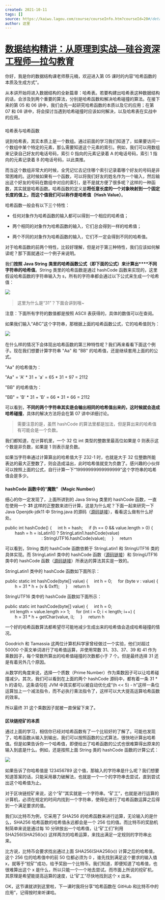 ```yaml
---
created: 2021-10-11
tags: []
source: https://kaiwu.lagou.com/course/courseInfo.htm?courseId=20#/detail/pc?id=524
author: 这里
---
```


# [数据结构精讲：从原理到实战—硅谷资深工程师—拉勾教育](https://kaiwu.lagou.com/course/courseInfo.htm?courseId=20#/detail/pc?id=524)


你好，我是你的数据结构课老师蔡元楠，欢迎进入第 05 课时的内容“哈希函数的本质及生成方式”。  

从本讲开始将进入数据结构的全新篇章：哈希表。若要构建出哈希表这种数据结构的话，会涉及到两个重要的算法，分别是哈希函数和解决哈希碰撞的算法。在接下来的第 05 和 06 讲中，我们会先一起研究哈希函数的本质以及它的应用；在第 07 和 08 讲中，将会探讨当遇到哈希碰撞时应该如何解决，以及哈希表在实战中的应用。

### 

哈希表与哈希函数

说到哈希表，其实本质上是一个数组。通过前面的学习我们知道了，如果要访问一个数组中某个特定的元素，那么需要知道这个元素的索引。例如，我们可以用数组来记录自己好友的电话号码，索引 0 指向的元素记录着 A 的电话号码，索引 1 指向的元素记录着 B 的电话号码，以此类推。

而当这个数组非常大的时候，全凭记忆去记住哪个索引记录着哪个好友的号码是非常困难的。这时候如果有一个函数，可以将我们好友的姓名作为一个输入，然后输出这个好友的号码在数组中对应的索引，是不是就方便了很多呢？这样的一种函数，其实就是哈希函数。哈希函数的定义是**将任意长度的一个对象映射到一个固定长度的值上，而这个值我们可以称作是哈希值（Hash Value）**。

哈希函数一般会有以下三个特性：

-   任何对象作为哈希函数的输入都可以得到一个相应的哈希值；
    
-   两个相同的对象作为哈希函数的输入，它们总会得到一样的哈希值；
    
-   两个不同的对象作为哈希函数的输入，它们不一定会得到不同的哈希值。
    

对于哈希函数的前两个特性，比较好理解，但是对于第三种特性，我们应该如何解读呢？那下面就通过一个例子来说明。

我们**按照** **Java String** **类里的****哈希函数公式****（即下面的公式）****来计算****出****不同字符串的哈希值**。String 类里的哈希函数是通过 hashCode 函数来实现的，这里假设哈希函数的字符串输入为 s，所有的字符串都会通过以下公式来生成一个哈希值：

![](https://s0.lgstatic.com/i/image3/M01/5D/D1/Cgq2xl4JtemAJ6H1AAAepXiC-4o564.png)      

> 这里为什么是“31”？下面会讲到哦~

注意：下面所有字符的数值都是按照 ASCII 表获得的，具体的数值可以在查阅。

如果我们输入“ABC”这个字符串，那根据上面的哈希函数公式，它的哈希值则为：

![](https://s0.lgstatic.com/i/image3/M01/5D/D1/CgpOIF4JtemAaZ5LAAAbQUu-prg387.png)      

在什么样的情况下会体现出哈希函数的第三种特性呢？我们再来看看下面这个例子。现在我们想要计算字符串 "Aa" 和 "BB" 的哈希值，还是继续套用上面的的公式。

"Aa" 的哈希值为：

"Aa" = 'A' \* 31 + 'a' = 65 \* 31 + 97 = 2112

"BB" 的哈希值为：

"BB" = 'B' \* 31 + 'B' = 66 \* 31 + 66 = 2112

可以看到，**不同的两个字符串其实是会输出相同的哈希值出来的，这时候就会造成哈希碰撞**，具体的解决方法将会在第 07 讲中详细讨论。

> 需要注意的是，虽然 hashCode 的算法里都是加法，但是算出来的哈希值有可能会是一个负数。

我们都知道，在计算机里，一个 32 位 int 类型的整数里最高位如果是 0 则表示这个数是非负数，如果是 1 则表示是负数。

如果当字符串通过计算算出的哈希值大于 232-1 时，也就是大于 32 位整数所能表达的最大正整数了，则会造成溢出，此时哈希值就变为负数了。感兴趣的小伙伴可以按照上面的公式，自行计算一下“19999999999999999”这个字符串的哈希值会是多少。

### 

**hashCode** **函数中的“魔数”（Magic Number）**

细心的你一定发现了，上面所讲到的 Java String 类里的 hashCode 函数，一直在使用一个 **31** 这样的正整数来进行计算，这是为什么呢？下面一起来研究一下 Java Openjdk-jdk11 中 String.java 的源码（[源码链接](https://github.com/AdoptOpenJDK/openjdk-jdk11/blob/f0ef2826d2116f4e0c0ed21f8d54fe9d0706504e/src/java.base/share/classes/java/lang/String.java#L1501)），看看这么做有什么好处。

public int hashCode() {
    int h = hash;
    if (h == 0 && value.length > 0) {
        hash = h = isLatin1() ? StringLatin1.hashCode(value)
                              : StringUTF16.hashCode(value);
    }
    return

可以看到，String 类的 hashCode 函数依赖于 StringLatin1 和 StringUTF16 类的具体实现。而 StringLatin1 类中的 hashCode 函数（[源码链接](https://github.com/AdoptOpenJDK/openjdk-jdk11/blob/999dbd4192d0f819cb5224f26e9e7fa75ca6f289/src/java.base/share/classes/java/lang/StringLatin1.java#L193)）和 StringUTF16 类中的 hashCode 函数（[源码链接](https://github.com/AdoptOpenJDK/openjdk-jdk11/blob/999dbd4192d0f819cb5224f26e9e7fa75ca6f289/src/java.base/share/classes/java/lang/StringUTF16.java#L346)）所表达的算法其实是一致的。

StringLatin1 类中的 hashCode 函数如下面所示：

public static int hashCode(byte\[\] value) {
    int h = 0;
    for (byte v : value) {
        h = 31 \* h + (v & 0xff);
    }
    return h

StringUTF16 类中的 hashCode 函数如下面所示：

public static int hashCode(byte\[\] value) {
    int h = 0;
    int length = value.length >> 1;
    for (int i = 0; i < length; i++) {
        h = 31 \* h + getChar(value, i);
    }
    return h

一个好的哈希函数算法都希望尽可能地减少生成出来的哈希值会造成哈希碰撞的情况。

Goodrich 和 Tamassia 这两位计算机科学家曾经做过一个实验，他们对超过 50000 个英文单词进行了哈希值运算，并使用常数 31、33、37、39 和 41 作为乘数因子，每个常数所算出的哈希值碰撞的次数都小于 7 个。但是最终选择 31 还是有着另外几个原因。

从数学的角度来说，选择一个质数（Prime Number）作为乘数因子可以让哈希碰撞减少。其次，我们可以看到在上面的两个 hashCode 源码中，都有着一条 31 \* h 的语句，这条语句在 JVM 中其实都可以被自动优化成“(h << 5) - h”这样一条位运算加上一个减法指令，而不必执行乘法指令了，这样可以大大提高运算哈希函数的效率。

所以最终 31 这个乘数因子就被一直保留下来了。

### 

**区块链挖矿****的****本质**

通过上面的学习，相信你已经对哈希函数有了一个比较好的了解了。可能也发现了，哈希函数从输入到输出，我们可以按照函数的公式算法，很快地计算出哈希值。但是如果告诉你一个哈希值，即便给出了哈希函数的公式也很难算得出原来的输入到底是什么。例如，还是按照上面 String 类的 hashCode 函数的计算公式：

![](https://s0.lgstatic.com/i/image3/M01/5D/D1/Cgq2xl4JtemAJ6H1AAAepXiC-4o564.png)      

如果告诉了你哈希值是 123456789 这个值，那输入的字符串是什么呢？我们想要知道答案的话，只能采用暴力破解法，也就是一个一个的字符串去尝试，直到尝试出这个哈希值为止。

对于区块链挖矿来说，这个“矿”其实就是一个字符串。“矿工”，也就是进行运算的计算机，必须在规定的时间内找到一个字符串，使得在进行了哈希函数运算之后得到一个满足要求的值。

我们以比特币为例，它采用了 SHA256 的哈希函数来进行运算，无论输入的是什么，SHA256 哈希函数的哈希值永远都会是一个 256 位的值。而比特币的奖励机制简单来说是通过每 10 分钟放出一个哈希值，让“矿工们”利用 SHA256(SHA256(x)) 这样两次的哈希运算，来找出满足一定规则的字符串出来。

比方说，比特币会要求找出通过上面 SHA256(SHA256(x)) 计算之后的哈希值，这个 256 位的哈希值中的前 50 位都必须为 0 ，谁先找到满足这个要求的输入值 x，就等于“挖矿”成功，给予奖励一个比特币。我们知道，即便知道了哈希值，也很难算出这个 x 是什么，所以只能一个一个地去尝试。而市面上所说的挖矿机，其原理是希望能提高运算的速度，让“矿工”尽快地找到这个 x 出来。

OK，这节课就讲到这里啦，下一课时我将分享“哈希函数在 GitHub 和比特币中的应用”，记得按时来听课哈。
